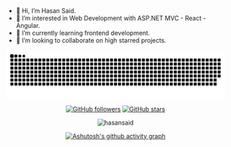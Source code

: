 - 👋 Hi, I’m Hasan Said.
- 👀 I’m interested in Web Development with ASP.NET MVC - React - Angular.
- 🌱 I’m currently learning frontend development.
- 💞️ I’m looking to collaborate on high starred projects.
<!---![Snake animation](https://raw.githubusercontent.com/Platane/snk/output/github-contribution-grid-snake.svg)--->
![Snake animation](https://github.com/bimashazaman/Github-snake-SVG/blob/master/snake.svg)




<!---
hasansaid/hasansaid is a ✨ special ✨ repository because its `README.md` (this file) appears on your GitHub profile.
You can click the Preview link to take a look at your changes.
--->

<div align="center">

[![GitHub followers](https://img.shields.io/github/followers/hasansaid?style=flat&logo=github)](https://github.com/hasansaid?tab=followers)
[![GitHub stars](https://img.shields.io/github/stars/hasansaid?style=flat&logo=github&)](https://github.com/hasansaid?tab=repositories)
<p align="center"> <img src="https://komarev.com/ghpvc/?username=hasansaid&label=Profile%20views&color=0e75b6&style=flat" alt="hasansaid" /> </p>
 <!---
  <p align="center"> 
  Visitor count<br>
  <img src="https://profile-counter.glitch.me/hasansaid/count.svg" />
</p>
--->
<!---
<div align="center">

![Coding](https://media.tenor.com/GfSX-u7VGM4AAAAC/coding.gif)

</div>

--->
<hr>


<a href="https://www.python.org/"><img src="https://user-images.githubusercontent.com/61664693/116169127-b307a180-a70c-11eb-9097-06d1f280065e.png" width="40px"></img></a>
<a href="https://docs.microsoft.com/en-us/dotnet/csharp/"><img src="https://user-images.githubusercontent.com/61664693/116169150-b6029200-a70c-11eb-9921-7069d54849ae.png" width="40px"></img></a>
<a href="https://www.javascript.com/"><img src="https://user-images.githubusercontent.com/61664693/116169142-b569fb80-a70c-11eb-8de0-029cbc2b2aef.png" width="40px"></img></a>
<a href="https://www.java.com/"><img src="https://user-images.githubusercontent.com/61664693/116169128-b3a03800-a70c-11eb-8fbe-55a5c4ad2689.png" width="40px"></img></a>
<a href="https://www.typescriptlang.org/"><img src="https://user-images.githubusercontent.com/61664693/116169149-b6029200-a70c-11eb-9169-e68b84f77b9c.png" width="40px"></img></a>
<a href="https://docs.microsoft.com/en-us/dotnet/"><img src="https://user-images.githubusercontent.com/61664693/116169144-b569fb80-a70c-11eb-8e31-211ff32c07b5.png" width="40px"></img></a>
<a href="https://reactjs.org/" ><img src="https://user-images.githubusercontent.com/61664693/116169130-b3a03800-a70c-11eb-9a72-bc4842458b80.png" width="40px"></img></a>
<a href="https://angular.io/" ><img src="https://user-images.githubusercontent.com/61664693/116169133-b438ce80-a70c-11eb-8e91-4d57e3f94851.png" width="40px"></img></a>
<a href="https://en.wikipedia.org/wiki/CSS"><img src="https://user-images.githubusercontent.com/61664693/116169139-b569fb80-a70c-11eb-8df4-4fa9be0bebe3.png" width="40px"></img></a>

<hr>

<p align="center">
  <p>
    <a href="https://github.com/hasansaid" target="_blank">
    <img src="https://github-readme-stats.vercel.app/api?username=hasansaid&count_private=true&show_icons=true&theme=merko">
      </a>
</p>
  <p>
  <a href="https://github.com/hasansaid" target="_blank">
  <img align="center" src="https://github-readme-streak-stats.herokuapp.com?user=hasansaid&theme=merko&date_format=j%20M%5B%20Y%5D" />
  </a>
  </p>


<!---[![GitHub Language Stats](https://github-readme-stats.vercel.app/api/top-langs/?username=hasansaid&theme=merko)]()--->

[![Ashutosh's github activity graph](https://github-readme-activity-graph.cyclic.app/graph?username=hasansaid&theme=merko)](https://github.com/hasansaid)
</div>


